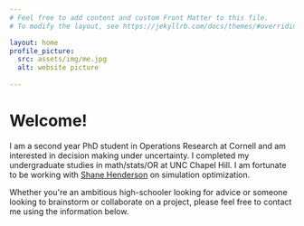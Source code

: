 ```yaml
---
# Feel free to add content and custom Front Matter to this file.
# To modify the layout, see https://jekyllrb.com/docs/themes/#overriding-theme-defaults

layout: home
profile_picture:
  src: assets/img/me.jpg
  alt: website picture
  
---
```


# Welcome!

I am a second year PhD student in Operations Research at Cornell and am interested in decision making under uncertainty. I completed my undergraduate studies in math/stats/OR at UNC Chapel Hill. I am fortunate to be working with [Shane Henderson](https://people.orie.cornell.edu/shane/) on simulation optimization.

Whether you're an ambitious high-schooler looking for advice or someone looking to brainstorm or collaborate on a project, please feel free to contact me using the information below.
